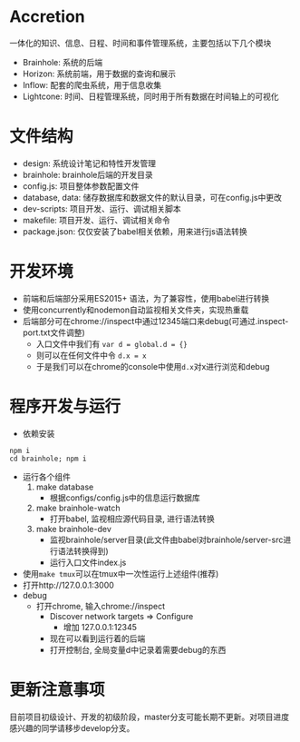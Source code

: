 # Accretion
一体化的知识、信息、日程、时间和事件管理系统，主要包括以下几个模块

* Brainhole: 系统的后端
* Horizon: 系统前端，用于数据的查询和展示
* Inflow: 配套的爬虫系统，用于信息收集
* Lightcone: 时间、日程管理系统，同时用于所有数据在时间轴上的可视化

# 文件结构
* design: 系统设计笔记和特性开发管理
* brainhole: brainhole后端的开发目录
* config.js: 项目整体参数配置文件
* database, data: 储存数据库和数据文件的默认目录，可在config.js中更改
* dev-scripts: 项目开发、运行、调试相关脚本
* makefile: 项目开发、运行、调试相关命令
* package.json: 仅仅安装了babel相关依赖，用来进行js语法转换

# 开发环境
* 前端和后端部分采用ES2015+ 语法，为了兼容性，使用babel进行转换
* 使用concurrently和nodemon自动监视相关文件夹，实现热重载
* 后端部分可在chrome://inspect中通过12345端口来debug(可通过.inspect-port.txt文件调整)
    * 入口文件中我们有 `var d = global.d = {}`
    * 则可以在任何文件中令 `d.x = x`
    * 于是我们可以在chrome的console中使用`d.x`对x进行浏览和debug
# 程序开发与运行
* 依赖安装
```
npm i
cd brainhole; npm i
```
* 运行各个组件
  1. make database
      * 根据configs/config.js中的信息运行数据库
  2. make brainhole-watch
      * 打开babel, 监视相应源代码目录, 进行语法转换
  3. make brainhole-dev
      * 监视brainhole/server目录(此文件由babel对brainhole/server-src进行语法转换得到)
      * 运行入口文件index.js
* 使用`make tmux`可以在tmux中一次性运行上述组件(推荐)
* 打开http://127.0.0.1:3000
* debug
  * 打开chrome, 输入chrome://inspect
    * Discover network targets => Configure
      * 增加 127.0.0.1:12345
    * 现在可以看到运行着的后端
    * 打开控制台, 全局变量d中记录着需要debug的东西

# 更新注意事项
目前项目初级设计、开发的初级阶段，master分支可能长期不更新。对项目进度感兴趣的同学请移步develop分支。

